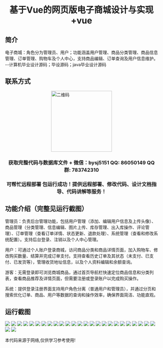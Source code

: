 <p><h1 align="center">基于Vue的网页版电子商城设计与实现+vue</h1></p>

## 简介
电子商城：角色分为管理员、用户；功能涵盖用户管理、商品分类管理、商品信息管理、订单管理、购物车及个人中心，支持商品编辑、订单查询及用户信息维护。    --计算机毕业设计源码；毕设源码；java毕业设计源码


## 联系方式
<img src="https://bs-1329754181.cos.ap-shanghai.myqcloud.com/wx.jpg" alt="二维码" style="display: block; margin: 0 auto;" width="200px">
<p><h3 align="center">获取完整代码与数据库文件 + 微信：bysj5151 QQ: 86050149 QQ群: 783742310</h3></p>
<p><h3 align="center">可帮忙远程部署 包运行成功！提供远程部署、修改代码、设计文档指导、代码讲解等服务！</h3></p>

## 功能介绍（完整见运行截图）
管理员：负责后台管理功能，包括用户管理（添加、编辑用户信息及上传头像）、商品管理（分类管理、信息编辑、图片上传、库存管理、出入库操作、评论管理）、订单管理（查看订单详情、状态更新、退款处理）、系统管理（查看和修改系统配置）。支持后台登录、注销以及个人中心管理。

用户：可通过个人账户登录商城，访问商品分类和商品详情页面，加入购物车、修改购买数量、结算并完成订单支付。支持查看历史订单及其状态（未支付、已支付、已发货等），管理收货地址信息，以及个人资料编辑和余额查询。

游客：无需登录即可浏览商城商品，通过首页导航栏快速定位商品信息和分类列表，查看商品推荐及详情页面，但需要注册或登录账户以完成购买操作。

系统：提供登录注册界面支持用户角色分离（普通用户和管理员），并通过分页和搜索优化订单、商品、用户等数据的查询和操作效率，确保界面简洁、功能直观。


## 运行截图
![](https://bs-1329754181.cos.ap-shanghai.myqcloud.com/ssm/ElectronicMall/img/001.jpg)
![](https://bs-1329754181.cos.ap-shanghai.myqcloud.com/ssm/ElectronicMall/img/002.jpg)
![](https://bs-1329754181.cos.ap-shanghai.myqcloud.com/ssm/ElectronicMall/img/003.jpg)
![](https://bs-1329754181.cos.ap-shanghai.myqcloud.com/ssm/ElectronicMall/img/004.jpg)
![](https://bs-1329754181.cos.ap-shanghai.myqcloud.com/ssm/ElectronicMall/img/005.jpg)
![](https://bs-1329754181.cos.ap-shanghai.myqcloud.com/ssm/ElectronicMall/img/006.jpg)
![](https://bs-1329754181.cos.ap-shanghai.myqcloud.com/ssm/ElectronicMall/img/007.jpg)
![](https://bs-1329754181.cos.ap-shanghai.myqcloud.com/ssm/ElectronicMall/img/008.jpg)
![](https://bs-1329754181.cos.ap-shanghai.myqcloud.com/ssm/ElectronicMall/img/009.jpg)
![](https://bs-1329754181.cos.ap-shanghai.myqcloud.com/ssm/ElectronicMall/img/010.jpg)
![](https://bs-1329754181.cos.ap-shanghai.myqcloud.com/ssm/ElectronicMall/img/011.jpg)
![](https://bs-1329754181.cos.ap-shanghai.myqcloud.com/ssm/ElectronicMall/img/012.jpg)
![](https://bs-1329754181.cos.ap-shanghai.myqcloud.com/ssm/ElectronicMall/img/013.jpg)
![](https://bs-1329754181.cos.ap-shanghai.myqcloud.com/ssm/ElectronicMall/img/014.jpg)
![](https://bs-1329754181.cos.ap-shanghai.myqcloud.com/ssm/ElectronicMall/img/015.jpg)
![](https://bs-1329754181.cos.ap-shanghai.myqcloud.com/ssm/ElectronicMall/img/016.jpg)
![](https://bs-1329754181.cos.ap-shanghai.myqcloud.com/ssm/ElectronicMall/img/017.jpg)
![](https://bs-1329754181.cos.ap-shanghai.myqcloud.com/ssm/ElectronicMall/img/018.jpg)
![](https://bs-1329754181.cos.ap-shanghai.myqcloud.com/ssm/ElectronicMall/img/019.jpg)
![](https://bs-1329754181.cos.ap-shanghai.myqcloud.com/ssm/ElectronicMall/img/020.jpg)
![](https://bs-1329754181.cos.ap-shanghai.myqcloud.com/ssm/ElectronicMall/img/021.jpg)
![](https://bs-1329754181.cos.ap-shanghai.myqcloud.com/ssm/ElectronicMall/img/022.jpg)
![](https://bs-1329754181.cos.ap-shanghai.myqcloud.com/ssm/ElectronicMall/img/023.jpg)
![](https://bs-1329754181.cos.ap-shanghai.myqcloud.com/ssm/ElectronicMall/img/024.jpg)
![](https://bs-1329754181.cos.ap-shanghai.myqcloud.com/ssm/ElectronicMall/img/025.jpg)
![](https://bs-1329754181.cos.ap-shanghai.myqcloud.com/ssm/ElectronicMall/img/026.jpg)
![](https://bs-1329754181.cos.ap-shanghai.myqcloud.com/ssm/ElectronicMall/img/027.jpg)

<p>本代码来源于网络,仅供学习参考使用!</p>
